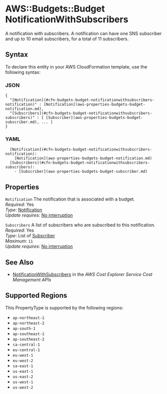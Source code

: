 # AWS::Budgets::Budget NotificationWithSubscribers<a name="aws-properties-budgets-budget-notificationwithsubscribers"></a>

A notification with subscribers\. A notification can have one SNS subscriber and up to 10 email subscribers, for a total of 11 subscribers\.

## Syntax<a name="aws-properties-budgets-budget-notificationwithsubscribers-syntax"></a>

To declare this entity in your AWS CloudFormation template, use the following syntax:

### JSON<a name="aws-properties-budgets-budget-notificationwithsubscribers-syntax.json"></a>

```
{
  "[Notification](#cfn-budgets-budget-notificationwithsubscribers-notification)" : [Notification](aws-properties-budgets-budget-notification.md),
  "[Subscribers](#cfn-budgets-budget-notificationwithsubscribers-subscribers)" : [ [Subscriber](aws-properties-budgets-budget-subscriber.md), ... ]
}
```

### YAML<a name="aws-properties-budgets-budget-notificationwithsubscribers-syntax.yaml"></a>

```
  [Notification](#cfn-budgets-budget-notificationwithsubscribers-notification): 
    [Notification](aws-properties-budgets-budget-notification.md)
  [Subscribers](#cfn-budgets-budget-notificationwithsubscribers-subscribers): 
    - [Subscriber](aws-properties-budgets-budget-subscriber.md)
```

## Properties<a name="aws-properties-budgets-budget-notificationwithsubscribers-properties"></a>

`Notification`  <a name="cfn-budgets-budget-notificationwithsubscribers-notification"></a>
The notification that is associated with a budget\.  
*Required*: Yes  
*Type*: [Notification](aws-properties-budgets-budget-notification.md)  
*Update requires*: [No interruption](https://docs.aws.amazon.com/AWSCloudFormation/latest/UserGuide/using-cfn-updating-stacks-update-behaviors.html#update-no-interrupt)

`Subscribers`  <a name="cfn-budgets-budget-notificationwithsubscribers-subscribers"></a>
A list of subscribers who are subscribed to this notification\.  
*Required*: Yes  
*Type*: List of [Subscriber](aws-properties-budgets-budget-subscriber.md)  
*Maximum*: `11`  
*Update requires*: [No interruption](https://docs.aws.amazon.com/AWSCloudFormation/latest/UserGuide/using-cfn-updating-stacks-update-behaviors.html#update-no-interrupt)

## See Also<a name="aws-properties-budgets-budget-notificationwithsubscribers--seealso"></a>
+  [NotificationWithSubscribers](https://docs.aws.amazon.com/aws-cost-management/latest/APIReference/API_budgets_NotificationWithSubscribers.html) in the *AWS Cost Explorer Service Cost Management APIs* 

## Supported Regions

This PropertyType is supported by the following regions:

- `ap-northeast-1`
- `ap-northeast-2`
- `ap-south-1`
- `ap-southeast-1`
- `ap-southeast-2`
- `ca-central-1`
- `eu-central-1`
- `eu-west-1`
- `eu-west-2`
- `sa-east-1`
- `us-east-1`
- `us-east-2`
- `us-west-1`
- `us-west-2`
